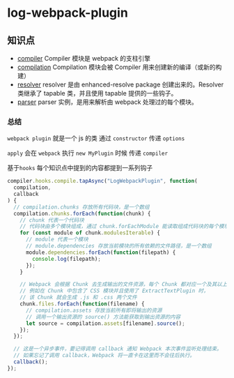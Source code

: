 # log-webpack-plugin

## 知识点

- [compiler]("https://www.webpackjs.com/api/compiler-hooks/") Compiler 模块是 webpack 的支柱引擎
- [compilation]("https://www.webpackjs.com/api/compilation-hooks/") Compilation 模块会被 Compiler 用来创建新的编译（或新的构建）
- [resolver]("https://www.webpackjs.com/api/resolvers/#%E7%B1%BB%E5%9E%8B") resolver 是由 enhanced-resolve package 创建出来的。Resolver 类继承了 tapable 类，并且使用 tapable 提供的一些钩子。
- [parser]("https://www.webpackjs.com/api/parser/") parser 实例，是用来解析由 webpack 处理过的每个模块。

### 总结

`webpack plugin` 就是一个 js 的类 通过 `constructor` 传递 `options`

`apply` 会在 `webpack` 执行 `new MyPlugin` 时候 传递 `compiler`

基于`hooks` 每个知识点中提到的内容都提到一系列钩子

```js
compiler.hooks.compile.tapAsync("LogWebpackPlugin", function(
  compilation,
  callback
) {
  // compilation.chunks 存放所有代码块，是一个数组
  compilation.chunks.forEach(function(chunk) {
    // chunk 代表一个代码块
    // 代码块由多个模块组成，通过 chunk.forEachModule 能读取组成代码块的每个模块
    for (const module of chunk.modulesIterable) {
      // module 代表一个模块
      // module.dependencies 存放当前模块的所有依赖的文件路径，是一个数组
      module.dependencies.forEach(function(filepath) {
        console.log(filepath);
      });
    }

    // Webpack 会根据 Chunk 去生成输出的文件资源，每个 Chunk 都对应一个及其以上的输出文件
    // 例如在 Chunk 中包含了 CSS 模块并且使用了 ExtractTextPlugin 时，
    // 该 Chunk 就会生成 .js 和 .css 两个文件
    chunk.files.forEach(function(filename) {
      // compilation.assets 存放当前所有即将输出的资源
      // 调用一个输出资源的 source() 方法能获取到输出资源的内容
      let source = compilation.assets[filename].source();
    });
  });

  // 这是一个异步事件，要记得调用 callback 通知 Webpack 本次事件监听处理结束。
  // 如果忘记了调用 callback，Webpack 将一直卡在这里而不会往后执行。
  callback();
});
```
